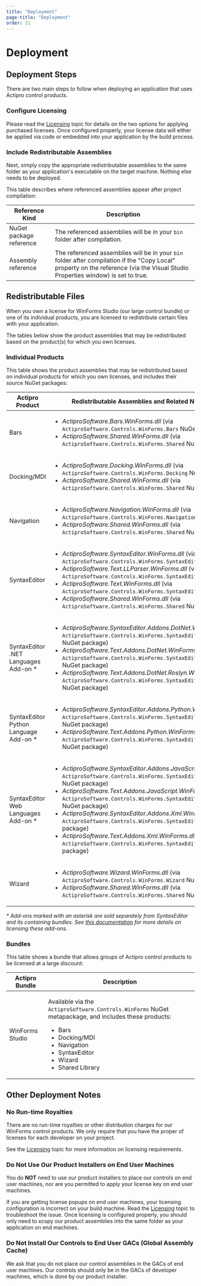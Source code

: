 ```yaml
---
title: "Deployment"
page-title: "Deployment"
order: 21
---
```

# Deployment

## Deployment Steps

There are two main steps to follow when deploying an application that uses Actipro control products.

### Configure Licensing

Please read the [Licensing](licensing.md) topic for details on the two options for applying purchased licenses.  Once configured properly, your license data will either be applied via code or embedded into your application by the build process.

### Include Redistributable Assemblies

Next, simply copy the appropriate redistributable assemblies to the same folder as your application's executable on the target machine.  Nothing else needs to be deployed.

This table describes where referenced assemblies appear after project compilation:

| Reference Kind | Description |
|-----|-----|
| NuGet package reference | The referenced assemblies will be in your `bin` folder after compilation. |
| Assembly reference | The referenced assemblies will be in your `bin` folder after compilation if the "Copy Local" property on the reference (via the Visual Studio Properties window) is set to true. |

## Redistributable Files

When you own a license for WinForms Studio (our large control bundle) or one of its individual products, you are licensed to redistribute certain files with your application.

The tables below show the product assemblies that may be redistributed based on the product(s) for which you own licenses.

### Individual Products

This table shows the product assemblies that may be redistributed based on individual products for which you own licenses, and includes their source NuGet packages:

<table>
<thead>

<tr>
<th>Actipro Product</th>
<th>Redistributable Assemblies and Related NuGet Packages</th>
</tr>

</thead>
<tbody>

<tr>
<td>Bars</td>
<td>

- *ActiproSoftware.Bars.WinForms.dll* (via `ActiproSoftware.Controls.WinForms.Bars` NuGet package)
- *ActiproSoftware.Shared.WinForms.dll* (via `ActiproSoftware.Controls.WinForms.Shared` NuGet package)

</td>
</tr>

<tr>
<td>Docking/MDI</td>
<td>

- *ActiproSoftware.Docking.WinForms.dll* (via `ActiproSoftware.Controls.WinForms.Docking` NuGet package)
- *ActiproSoftware.Shared.WinForms.dll* (via `ActiproSoftware.Controls.WinForms.Shared` NuGet package)

</td>
</tr>

<tr>
<td>Navigation</td>
<td>

- *ActiproSoftware.Navigation.WinForms.dll* (via `ActiproSoftware.Controls.WinForms.Navigation` NuGet package)
- *ActiproSoftware.Shared.WinForms.dll* (via `ActiproSoftware.Controls.WinForms.Shared` NuGet package)

</td>
</tr>

<tr>
<td>SyntaxEditor</td>
<td>

- *ActiproSoftware.SyntaxEditor.WinForms.dll* (via `ActiproSoftware.Controls.WinForms.SyntaxEditor` NuGet package)
- *ActiproSoftware.Text.LLParser.WinForms.dll* (via `ActiproSoftware.Controls.WinForms.SyntaxEditor` NuGet package)
- *ActiproSoftware.Text.WinForms.dll* (via `ActiproSoftware.Controls.WinForms.SyntaxEditor` NuGet package)
- *ActiproSoftware.Shared.WinForms.dll* (via `ActiproSoftware.Controls.WinForms.Shared` NuGet package)

</td>
</tr>

<tr>
<td>

SyntaxEditor .NET Languages Add-on \*

</td>
<td>

- *ActiproSoftware.SyntaxEditor.Addons.DotNet.WinForms.dll* (via `ActiproSoftware.Controls.WinForms.SyntaxEditor.Addons.DotNet` NuGet package)
- *ActiproSoftware.Text.Addons.DotNet.WinForms.dll* (via `ActiproSoftware.Controls.WinForms.SyntaxEditor.Addons.DotNet` NuGet package)
- *ActiproSoftware.Text.Addons.DotNet.Roslyn.WinForms.dll* (via `ActiproSoftware.Controls.WinForms.SyntaxEditor.Addons.DotNet` NuGet package)

</td>
</tr>

<tr>
<td>

SyntaxEditor Python Language Add-on \*

</td>
<td>

- *ActiproSoftware.SyntaxEditor.Addons.Python.WinForms.dll* (via `ActiproSoftware.Controls.WinForms.SyntaxEditor.Addons.Python` NuGet package)
- *ActiproSoftware.Text.Addons.Python.WinForms.dll* (via `ActiproSoftware.Controls.WinForms.SyntaxEditor.Addons.Python` NuGet package)

</td>
</tr>

<tr>
<td>

SyntaxEditor Web Languages Add-on \*

</td>
<td>

- *ActiproSoftware.SyntaxEditor.Addons.JavaScript.WinForms.dll* (via `ActiproSoftware.Controls.WinForms.SyntaxEditor.Addons.JavaScript` NuGet package)
- *ActiproSoftware.Text.Addons.JavaScript.WinForms.dll* (via `ActiproSoftware.Controls.WinForms.SyntaxEditor.Addons.JavaScript` NuGet package)
- *ActiproSoftware.SyntaxEditor.Addons.Xml.WinForms.dll* (via `ActiproSoftware.Controls.WinForms.SyntaxEditor.Addons.XML` NuGet package)
- *ActiproSoftware.Text.Addons.Xml.WinForms.dll* (via `ActiproSoftware.Controls.WinForms.SyntaxEditor.Addons.XML` NuGet package)

</td>
</tr>

<tr>
<td>Wizard</td>
<td>

- *ActiproSoftware.Wizard.WinForms.dll* (via `ActiproSoftware.Controls.WinForms.Wizard` NuGet package)
- *ActiproSoftware.Shared.WinForms.dll* (via `ActiproSoftware.Controls.WinForms.Shared` NuGet package)

</td>
</tr>

</tbody>
</table>

*\* Add-ons marked with an asterisk are sold separately from SyntaxEditor and its containing bundles.  See [this documentation](syntaxeditor/assemblies.md) for more details on licensing these add-ons.*

### Bundles

This table shows a bundle that allows groups of Actipro control products to be licensed at a large discount:

<table>
<thead>

<tr>
<th>Actipro Bundle</th>
<th>Description</th>
</tr>

</thead>
<tbody>

<tr>
<td>WinForms Studio</td>
<td>

Available via the `ActiproSoftware.Controls.WinForms` NuGet metapackage, and includes these products:

- Bars
- Docking/MDI
- Navigation
- SyntaxEditor
- Wizard
- Shared Library

</td>
</tr>

</tbody>
</table>

## Other Deployment Notes

### No Run-time Royalties

There are no run-time royalties or other distribution charges for our WinForms control products.  We only require that you have the proper of licenses for each developer on your project.

See the [Licensing](licensing.md) topic for more information on licensing requirements.

### Do Not Use Our Product Installers on End User Machines

You do **NOT** need to use our product installers to place our controls on end user machines, nor are you permitted to apply your license key on end user machines.

If you are getting license popups on end user machines, your licensing configuration is incorrect on your build machine.  Read the [Licensing](licensing.md) topic to troubleshoot the issue.  Once licensing is configured properly, you should only need to xcopy our product assemblies into the same folder as your application on end machines.

### Do Not Install Our Controls to End User GACs (Global Assembly Cache)

We ask that you do not place our control assemblies in the GACs of end user machines.  Our controls should only be in the GACs of developer machines, which is done by our product installer.
